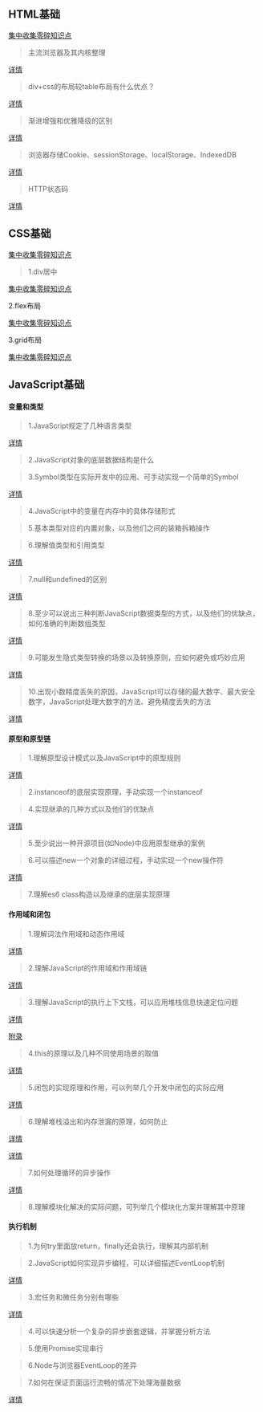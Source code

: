 ## HTML基础

[集中收集零碎知识点](前端面试准备/html/集中收集零碎知识点.md)

> 主流浏览器及其内核整理

[详情](前端面试准备/html/主流浏览器及其内核整理.md)

> div+css的布局较table布局有什么优点？

[详情](前端面试准备/html/div+css的布局较table布局有什么优点.md)

> 渐进增强和优雅降级的区别

[详情](前端面试准备/html/渐进增强和优雅降级的区别.md)

> 浏览器存储Cookie、sessionStorage、localStorage、IndexedDB

[详情](前端面试准备/html/浏览器存储.md)

> HTTP状态码

[详情](前端面试准备/html/HTTP状态码.md)

## CSS基础

[集中收集零碎知识点](前端面试准备/css/集中收集零碎知识点.md)

> 1.div居中

[集中收集零碎知识点](前端面试准备/css/div居中.md)

2.flex布局

[集中收集零碎知识点](前端面试准备/css/flex布局.md)

3.grid布局

[集中收集零碎知识点](前端面试准备/css/grid布局.md)

## JavaScript基础

#### 变量和类型

> 1.JavaScript规定了几种语言类型

[详情](前端面试准备/js/JavaScript规定了几种语言类型.md)

> 2.JavaScript对象的底层数据结构是什么

> 3.Symbol类型在实际开发中的应用、可手动实现一个简单的Symbol

[详情](前端面试准备/js/Symbol类型学习.md)

> 4.JavaScript中的变量在内存中的具体存储形式


> 5.基本类型对应的内置对象，以及他们之间的装箱拆箱操作


> 6.理解值类型和引用类型

[详情](前端面试准备/js/理解值类型和引用类型.md)

> 7.null和undefined的区别

[详情](前端面试准备/js/null和undefined的区别.md)

> 8.至少可以说出三种判断JavaScript数据类型的方式，以及他们的优缺点，如何准确的判断数组类型

[详情](前端面试准备/js/判断JavaScript数据类型的方式.md)

> 9.可能发生隐式类型转换的场景以及转换原则，应如何避免或巧妙应用

[详情](前端面试准备/js/隐式类型转换.md)

> 10.出现小数精度丢失的原因，JavaScript可以存储的最大数字、最大安全数字，JavaScript处理大数字的方法、避免精度丢失的方法

[详情](前端面试准备/js/出现小数精度丢失的原因和解决方案.md)

#### 原型和原型链

> 1.理解原型设计模式以及JavaScript中的原型规则

[详情](前端面试准备/js/理解原型设计模式以及JavaScript中的原型规则.md)

> 2.instanceof的底层实现原理，手动实现一个instanceof


> 4.实现继承的几种方式以及他们的优缺点

[详情](前端面试准备/js/实现继承的几种方式以及他们的优缺点.md)

> 5.至少说出一种开源项目(如Node)中应用原型继承的案例


> 6.可以描述new一个对象的详细过程，手动实现一个new操作符

[详情](前端面试准备/js/new操作符.md)

> 7.理解es6 class构造以及继承的底层实现原理

#### 作用域和闭包

> 1.理解词法作用域和动态作用域

[详情](前端面试准备/js/理解词法作用域和动态作用域.md)

> 2.理解JavaScript的作用域和作用域链

[详情](前端面试准备/js/理解JavaScript的作用域和作用域链.md)

> 3.理解JavaScript的执行上下文栈，可以应用堆栈信息快速定位问题

[详情](前端面试准备/js/执行上下文.md)

[附录](前端面试准备/js/执行上下文.xmind)

> 4.this的原理以及几种不同使用场景的取值

[详情](前端面试准备/js/this的原理以及几种不同使用场景的取值.md)

> 5.闭包的实现原理和作用，可以列举几个开发中闭包的实际应用

[详情](前端面试准备/js/闭包.md)

> 6.理解堆栈溢出和内存泄漏的原理，如何防止

[详情](前端面试准备/js/理解堆栈溢出和内存泄漏的原理，如何防止.md)

[详情](前端面试准备/js/堆栈队列.md)

> 7.如何处理循环的异步操作

[详情](前端面试准备/js/如何处理循环的异步操作.md)

> 8.理解模块化解决的实际问题，可列举几个模块化方案并理解其中原理

#### 执行机制

> 1.为何try里面放return，finally还会执行，理解其内部机制


> 2.JavaScript如何实现异步编程，可以详细描述EventLoop机制

[详情](前端面试准备/js/JavaScript如何实现异步编程，EventLoop机制.md)

> 3.宏任务和微任务分别有哪些

[详情](前端面试准备/js/宏任务和微任务分别有哪些.md)

> 4.可以快速分析一个复杂的异步嵌套逻辑，并掌握分析方法


> 5.使用Promise实现串行


> 6.Node与浏览器EventLoop的差异


> 7.如何在保证页面运行流畅的情况下处理海量数据

[详情](前端面试准备/js/如何在保证页面运行流畅的情况下处理海量数据.md)

